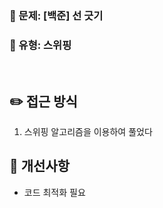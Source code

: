 ### 📝 문제: [백준] 선 긋기
### 📎 유형: 스위핑
<br/>

## ✏️ 접근 방식
1. 스위핑 알고리즘을 이용하여 풀었다

## 🤔 개선사항
- 코드 최적화 필요
  
